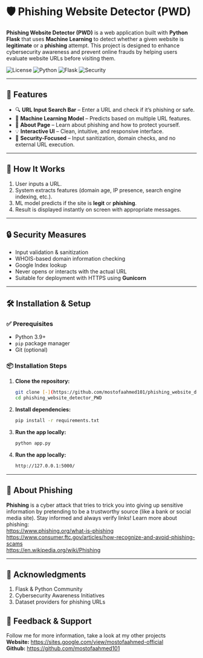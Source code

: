 # 🛡️ Phishing Website Detector (PWD)

**Phishing Website Detector (PWD)** is a web application built with **Python Flask** that uses **Machine Learning** to detect whether a given website is **legitimate** or a **phishing** attempt. This project is designed to enhance cybersecurity awareness and prevent online frauds by helping users evaluate website URLs before visiting them.

![License](https://img.shields.io/badge/license-MIT-green)
![Python](https://img.shields.io/badge/python-3.9%2B-blue)
![Flask](https://img.shields.io/badge/framework-Flask-orange)
![Security](https://img.shields.io/badge/security-focused-critical)

---

## 📌 Features

- 🔍 **URL Input Search Bar** – Enter a URL and check if it’s phishing or safe.
- 🤖 **Machine Learning Model** – Predicts based on multiple URL features.
- 📘 **About Page** – Learn about phishing and how to protect yourself.
- 💡 **Interactive UI** – Clean, intuitive, and responsive interface.
- 🧰 **Security-Focused** – Input sanitization, domain checks, and no external URL execution.

---

## 🧠 How It Works

1. User inputs a URL.
2. System extracts features (domain age, IP presence, search engine indexing, etc.).
3. ML model predicts if the site is **legit** or **phishing**.
4. Result is displayed instantly on screen with appropriate messages.

---

## 🔒 Security Measures

- Input validation & sanitization
- WHOIS-based domain information checking
- Google Index lookup
- Never opens or interacts with the actual URL
- Suitable for deployment with HTTPS using **Gunicorn**

---

## 🛠 Installation & Setup

### ✅ Prerequisites

- Python 3.9+
- `pip` package manager
- Git (optional)

### 📦 Installation Steps

1. **Clone the repository:**

   ```bash
   git clone [-](https://github.com/mostofaahmed101/phishing_website_detector_PWD.git)
   cd phishing_website_detector_PWD
   ```
2. **Install dependencies:**

    ```bash
    pip install -r requirements.txt
    ```
3. **Run the app locally:**

    ```bash
    python app.py
    ```
4. **Run the app locally:**

    ```bash
    http://127.0.0.1:5000/
    ```

---

## 📖 About Phishing
**Phishing** is a cyber attack that tries to trick you into giving up sensitive information by pretending to be a trustworthy source (like a bank or social media site). Stay informed and always verify links!
Learn more about phishing: <br>
    https://www.phishing.org/what-is-phishing <br>
    https://www.consumer.ftc.gov/articles/how-recognize-and-avoid-phishing-scams <br>
    https://en.wikipedia.org/wiki/Phishing

---

## 🎉 Acknowledgments
1. Flask & Python Community
2. Cybersecurity Awareness Initiatives
3. Dataset providers for phishing URLs


## 💬 Feedback & Support
Follow me for more information, take a look at my other projects <br>
**Website:** https://sites.google.com/view/mostofaahmed-official <br>
**Github:** https://github.com/mostofaahmed101
